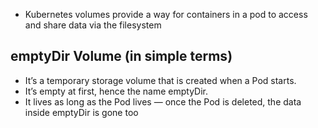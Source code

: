 * Kubernetes volumes provide a way for containers in a pod to access and share data via the filesystem
## emptyDir Volume (in simple terms)
* It’s a temporary storage volume that is created when a Pod starts.
* It’s empty at first, hence the name emptyDir.
* It lives as long as the Pod lives — once the Pod is deleted, the data inside emptyDir is gone too